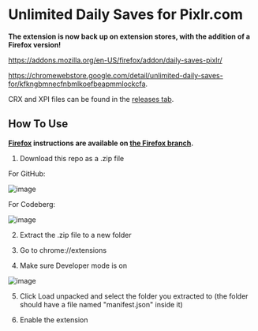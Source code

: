 # Unlimited Daily Saves for Pixlr.com
**The extension is now back up on extension stores, with the addition of a Firefox version!**

https://addons.mozilla.org/en-US/firefox/addon/daily-saves-pixlr/

https://chromewebstore.google.com/detail/unlimited-daily-saves-for/kfkngbmnecfnbmlkoefbeapmmlockcfa.

CRX and XPI files can be found in the [releases tab](https://github.com/ClaytonTDM/daily-saves-for-pixlr/releases).

## How To Use

**<ins>Firefox</ins> instructions are available on [the Firefox branch](https://github.com/ClaytonTDM/daily-saves-for-pixlr/tree/firefox-v1.0.0#readme).**

1. Download this repo as a .zip file

For GitHub:

![image](https://github.com/ClaytonTDM/daily-saves-for-pixlr/assets/71360210/380fda3b-b5f8-4ca1-8333-eb9bd792d269)

For Codeberg:

![image](https://github.com/user-attachments/assets/12be1971-32c7-4abb-bfa9-2cd4d1ac6314)

2. Extract the .zip file to a new folder

3. Go to chrome://extensions

4. Make sure Developer mode is on

![image](https://github.com/ClaytonTDM/daily-saves-for-pixlr/assets/71360210/d7337746-c99c-4664-ba22-6f1d68e6d575)

5. Click Load unpacked and select the folder you extracted to (the folder should have a file named "manifest.json" inside it)

6. Enable the extension
